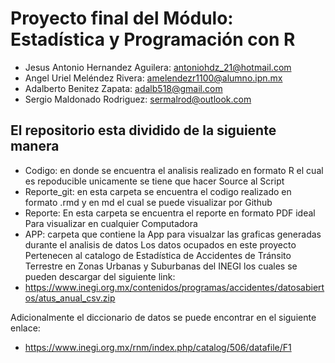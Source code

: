 # Proyecto final del Módulo: Estadística y Programación con R


* Jesus Antonio Hernandez Aguilera: antoniohdz_21@hotmail.com
* Angel Uriel Meléndez Rivera: amelendezr1100@alumno.ipn.mx
* Adalberto Benitez Zapata: adalb518@gmail.com
* Sergio Maldonado Rodriguez: sermalrod@outlook.com

## El repositorio esta dividido de la siguiente manera
* Codigo: en donde se encuentra el analisis realizado en formato R el cual es repoducible unicamente se tiene que hacer Source al Script
* Reporte_git: en esta carpeta se encuentra el codigo realizado en formato .rmd y en md el cual se puede visualizar por Github 
* Reporte: En esta carpeta se encuentra el reporte en formato PDF ideal Para visualizar en cualquier Computadora
* APP: carpeta que contiene la App para visualzar las graficas generadas durante el analisis de datos
Los datos ocupados en este proyecto Pertenecen al catalogo de Estadística de Accidentes de Tránsito Terrestre en Zonas Urbanas y Suburbanas del INEGI los cuales se pueden descargar del siguiente link:
* https://www.inegi.org.mx/contenidos/programas/accidentes/datosabiertos/atus_anual_csv.zip

Adicionalmente el diccionario de datos se puede encontrar en el siguiente enlace:
* https://www.inegi.org.mx/rnm/index.php/catalog/506/datafile/F1

